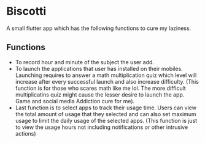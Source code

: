 # Biscotti

A small flutter app which has the following functions to cure my laziness.

## Functions
- To record hour and minute of the subject the user add.
- To launch the applications that user has installed on their mobiles. Launching requires to answer a math multiplication quiz which level will increase after every successful       launch and also increase difficulty. (This function is for those who scares math like me lol. The more difficult multiplicatins quiz might cause the lesser desire to launch the    app. Game and social media Addiction cure for me).
- Last function is to select apps to track their usage time. Users can view the total amount of usage that they selected and can also set maximum usage to limit the daily usage of   the selected apps. (This function is just to view the usage hours not including notifications or other intrusive actions)
